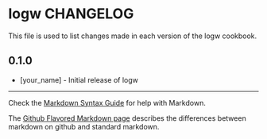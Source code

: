 logw CHANGELOG
==============

This file is used to list changes made in each version of the logw cookbook.

0.1.0
-----
- [your_name] - Initial release of logw

- - -
Check the [Markdown Syntax Guide](http://daringfireball.net/projects/markdown/syntax) for help with Markdown.

The [Github Flavored Markdown page](http://github.github.com/github-flavored-markdown/) describes the differences between markdown on github and standard markdown.
